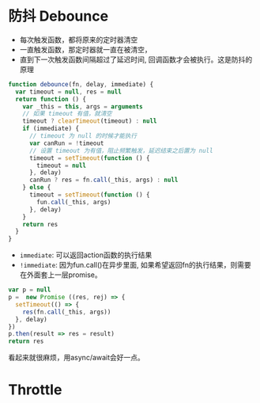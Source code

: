 # 防抖 Debounce

- 每次触发函数，都将原来的定时器清空
- 一直触发函数，那定时器就一直在被清空，
- 直到下一次触发函数间隔超过了延迟时间, 回调函数才会被执行。这是防抖的原理

```js
function debounce(fn, delay, immediate) {
  var timeout = null, res = null
  return function () {
    var _this = this, args = arguments
    // 如果 timeout 有值，就清空
    timeout ? clearTimeout(timeout) : null
    if (immediate) {
      // timeout 为 null 的时候才能执行
      var canRun = !timeout
      // 设置 timeout 为有值，阻止频繁触发，延迟结束之后置为 null
      timeout = setTimeout(function () {
        timeout = null
      }, delay)
      canRun ? res = fn.call(_this, args) : null
    } else {
      timeout = setTimeout(function () {
        fun.call(_this, args)
      }, delay) 
    }
    return res
  }
}
```
- `immediate`: 可以返回action函数的执行结果
- `!immediate`: 因为fun.call()在异步里面, 如果希望返回fn的执行结果，则需要在外面套上一层promise。

```js
var p = null
p =  new Promise ((res, rej) => {
  setTimeout(() => {
    res(fn.call(_this, args))
  }, delay)
})
p.then(result => res = result)
return res
```
看起来就很麻烦，用async/await会好一点。


# Throttle